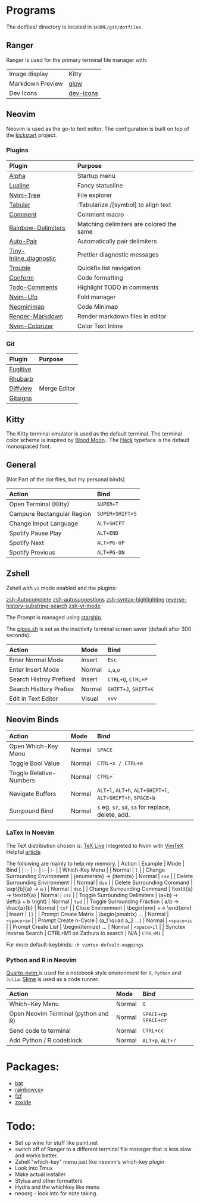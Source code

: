 # Programs

The dotfiles/ directory is located in `$HOME/git/dotfiles`.

## Ranger

Ranger is used for the primary terminal file manager with:

 |                  |                                                                    |
 | :-               | :-                                                                 |
 | Image display    | Kitty                                                              |
 | Markdown Preview | [glow](https://github.com/charmbracelet/glow)                      |
 | Dev Icons        | [dev-icons](https://github.com/alexanderjeurissen/ranger_devicons) |

## Neovim

Neovim is used as the go-to text editor. The configuration is built on top of the [kickstart](https://github.com/nvim-lua/kickstart.nvim) project.

### Plugins

| Plugin                                                                              | Purpose                                  |
| :-                                                                                  | :-                                       |
| [Alpha](https://github.com/goolord/alpha-nvim)                        | Startup menu                   |
| [Lualine](https://github.com/nvim-lualine/lualine.nvim)                             | Fancy statusline                                        |
| [Nvim-Tree](https://github.com/nvim-tree/nvim-tree.lua)                             | File explorer                            |
| [Tabular](https://github.com/godlygeek/tabular)                                     | :Tabularize /\[symbol\] to align text    |
| [Comment](https://github.com/numToStr/Comment.nvim)                                 | Comment macro                            |
| [Rainbow-Delimiters](https://github.com/HiPhish/rainbow-delimiters.nvim)            | Matching delimiters are colored the same |
| [Auto-Pair](https://github.com/windwp/nvim-autopairs)                               | Automatically pair delimiters            |
| [Tiny-Inline_diagnostic](https://github.com/rachartier/tiny-inline-diagnostic.nvim) | Prettier diagnostic messages             |
| [Trouble](https://github.com/folke/trouble.nvim)                                    | Quickfix list navigation                 |
| [Conform](https://github.com/stevearc/conform.nvim)                                 | Code formatting                          |
| [Todo-Comments](https://github.com/folke/todo-comments.nvim)                        | Highlight TODO in comments               |
| [Nvim-Ufo](https://github.com/kevinhwang91/nvim-ufo)                                | Fold manager                             |
| [Neominimap](https://github.com/plugins.neominimap)                                 | Code Minimap                             |
| [Render-Markdown](https://github.com/MeanderingProgrammer/render-markdown.nvim)     | Render markdown files in editor          |
| [Nvim-Colorizer](https://github.com/NvChad/nvim-colorizer.lua)                      | Color Text Inline                        |

### Git

| Plugin                                                 | Purpose      |
| :----------------------------------------------------- | :----------- |
| [Fugitive](https://github.comtpope/vim-fugitive)       |              |
| [Rhubarb](https://github.com/tpope/vim-rhubarb)        |              |
| [Diffview](https://github.com/sindrets/diffview.nvim)  | Merge Editor |
| [Gitsigns](https://github.com/lewis6991/gitsigns.nvim) |              |

## Kitty 

The Kitty terminal emulator is used as the default terminal.
The terminal color scheme is inspired by [Blood Moon](https://github.com/dguo/blood-moon)..
The [Hack](https://github.com/source-foundry/Hack) typeface is the default monospaced font.

## General

 (Not Part of the dot files, but my personal binds)

 | Action                     | Bind            |
 | :------------------------  | :----------     |
 | Open Terminal (Kitty)  | `SUPER+T`       |
 | Campure Rectangular Region | `SUPER+SHIFT+S` |
 | Change Imput Language      | `ALT+SHIFT`     |
 | Spotify Pause Play         | `ALT+END`       |
 | Spotify Next               | `ALT+PG-UP`     |
 | Spotify Previous           | `ALT+PG-DN`     |

## Zshell

Zshell with `vi` mode enabled and the plugins:

[zsh-Autocomplete](https://github.com/marlonrichert/zsh-autocomplete.git)
[zsh-autosuggestions](https://github.com/zsh-users/zsh-autosuggestions)
[zsh-syntax-highlighting](https://github.com/zdharma-continuum/fast-syntax-highlighting)
[reverse-history-substring-search](https://github.com/zsh-users/zsh-history-substring-search)
[zsh-vi-mode](https://github.com/jeffreytse/zsh-vi-mode.git)

The Prompt is managed using [starship](starship.rc).

The [pipes.sh](https://github.com/pipeseroni/pipes.sh) is set as the inactivity terminal screen saver (default after 300 seconds).


  | Action                  | Mode        | Bind                 |
  | :------                 | :---------- | :-----------         |
  | Enter Normal Mode       | Insert      | `Esc`                |
  | Enter Insert Mode       | Normal      | `i`,`a`,`o`          |
  | Search Histroy Prefixed | Insert      | `CTRL+Q`, `CTRL+P`   |
  | Search Histtory Prefiex | Normal      | `SHIFT+J`, `SHIFT+K` |
  | Edit in Text Editor     | Visual      | `vvv`                |

## Neovim Binds

  | Action                  | Mode        | Bind                                                      |
  | :---------------------- | :---------- | :----------                                               |
  | Open Which-Key Menu     | Normal      | `SPACE`                                                   |
  | Toggle Bool Value       | Normal      | `CTRL+x / CTRL+a`                                         |
  | Toggle Relative-Numbers | Normal      | ``CTRL+` ``                                               |
  | Navigate Buffers        | Normal      | `ALT+l`, `ALT+h`, `ALT+SHIFT+l`, `ALT+SHIFT+h`, `SPACE+b` |
  | Surrpound Bind          | Normal      | `s` eg. `sr`, `sd`, `sa` for replace, delete, add.        |


### LaTex In Noevim

The TeX distribution chosen is: [TeX Live](https://tug.org/texlive/)
Integreted to Nvim with [VimTeX](https://github.com/lervag/vimtex)
Helpful [article](https://ejmastnak.com/tutorials/vim-latex/vimtex/)

The following are mainly to help my memory.
 | Action                         | Example                      | Mode   | Bind        |
 | :-                             | :-                           | :-     | :-          |
 | Which-Key Menu                 |                              | Normal | `l`         |
 | Change Surrounding Environment | {enumerate} -> {itemize}     | Normal | `cse`       |
 | Delete Surrounding Environment |                              | Normal | `dse`       |
 | Delete Surrounding Command     | \sqrt\[b\]{a} -> a )         | Normal | `dsc`       |
 | Change Surrounding Command     | \textit{a} -> \textbf{a}     | Normal | `csc`       |
 | Toggle Surrounding Delimiters  | (a+b) -> \left(a + b \right) | Normal | `tsd`       |
 | Toggle Surrounding Fraction    | a/b -> \frac{a}{b}           | Normal | `tsf`       |
 | Close Environment              | \begin{env} +-> \end{env}    | Insert | `]]`        |
 | Prompt Create Matrix           | \begin{pmatrix} ...          | Normal | `<space>im` |
 | Prompt Create n-Cycle          | (a\_1 \\quad a\_2 ...)       | Normal | `<space>ic` |
 | Prompt Create List             | \begin{itemize} ...          | Normal | `<space>il` |
 | Synctex Inverse Search         | CTRL+M1 on Zathura to search | N/A    | `CTRL+M1`   |

For more default-keybinds: `:h vimtex-default-mappings`


### Python and R in Neovim

[ Quarto-nvim ](https://github.com/quarto-dev/quarto-nvim) is used for a notebook style environment for `R`, `Python` and `Julia`. 
[Slime](https://github.com/jpalardy/vim-slime) is used as a code runner.

  | Action                              | Mode   | Bind                  |
  | :-                                  | :-     | :-                    |
  | Which-Key Menu                      | Normal | `Q`                   |
  | Open Neovim Terminal (python and R) | Normal | `SPACE+cp` `SPACE+cr`
  | Send code to terminal               | Normal | `CTRL+cc`             |
  | Add Python / R codeblock            | Normal | `ALT+p`, `ALT+r`      |

# Packages:

- [bat](https://github.com/sharkdp/bat)
- [rainbowcsv](https://pypi.org/project/rainbowcsv/)
- [fzf](https://github.com/junegunn/fzf)
- [zoxide](https://github.com/ajeetdsouza/zoxide)

# Todo:

- Set up wine for stuff like paint.net
- switch off of Ranger to a different terminal file manager that is less slow and works better.
- Zshell "which-key" menu just like neovim's which-key plugin
- Look into Tmux
- Make actual installer
- Stylua and other formatters
- Hydra and the whichkey like menu
- neoorg - look into for note taking.
